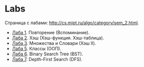 # Labs

Страница с лабами: http://cs.mipt.ru/algo/category/sem_2.html.

* [Лаба 1](./lab01). Повторение (Вспоминание).
* [Лаба 2](./lab02). Хэш (Хэш-функция. Хэш-таблица).
* [Лаба 3](./lab03). Множества и Словари (Хэш II).
* [Лаба 5](./lab05). Классы (ООП).
* [Лаба 6](./lab06). Binary Search Tree (BST).
* [Лаба 7](./lab07). Depth-First Search (DFS).

